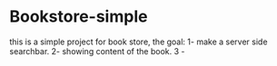 # Bookstore-simple
 this is a simple project for book store, 
 the goal:
 1- make a server side searchbar.
 2- showing content of the book.
 3 - 